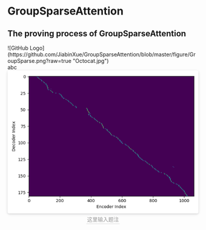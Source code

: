 GroupSparseAttention
====  

The proving process of GroupSparseAttention
----

<div style=”align: center”>
    ![GitHub Logo](https://github.com/JiabinXue/GroupSparseAttention/blob/master/figure/GroupSparse.png?raw=true "Octocat.jpg")
</div>


<div style=”align: center”>
    abc
</div>


<center>
    <img style="border-radius: 0.3125em;
    box-shadow: 0 2px 4px 0 rgba(34,36,38,.12),0 2px 10px 0 rgba(34,36,38,.08);" 
    src="https://github.com/JiabinXue/GroupSparseAttention/blob/master/figure/GroupSparse.png?raw=true">
    <br>
    <div style="color:orange; border-bottom: 1px solid #d9d9d9;
    display: inline-block;
    color: #999;
    padding: 2px;">这里输入题注</div>
</center>
